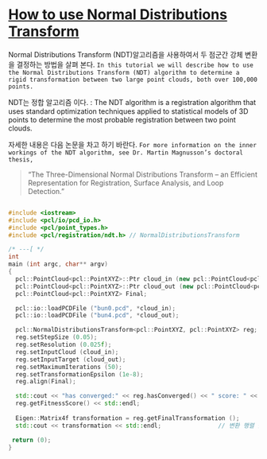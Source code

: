 # [How to use Normal Distributions Transform](http://pointclouds.org/documentation/tutorials/normal_distributions_transform.php#normal-distributions-transform)


Normal Distributions Transform (NDT)알고리즘을 사용하여서 두 점군간 강체 변환을 결정하는 방법을 살펴 본다. `In this tutorial we will describe how to use the Normal Distributions Transform (NDT) algorithm to determine a rigid transformation between two large point clouds, both over 100,000 points. `

NDT는 정합 알고리즘 이다. : The NDT algorithm is a registration algorithm that uses standard optimization techniques applied to statistical models of 3D points to determine the most probable registration between two point clouds. 

자세한 내용은 다음 논문을 차고 하기 바란다. `For more information on the inner workings of the NDT algorithm, see Dr. Martin Magnusson’s doctoral thesis, `

> “The Three-Dimensional Normal Distributions Transform – an Efficient Representation for Registration, Surface Analysis, and Loop Detection.”

```cpp

#include <iostream>
#include <pcl/io/pcd_io.h>
#include <pcl/point_types.h>
#include <pcl/registration/ndt.h> // NormalDistributionsTransform

/* ---[ */
int
main (int argc, char** argv)
{
  pcl::PointCloud<pcl::PointXYZ>::Ptr cloud_in (new pcl::PointCloud<pcl::PointXYZ>);
  pcl::PointCloud<pcl::PointXYZ>::Ptr cloud_out (new pcl::PointCloud<pcl::PointXYZ>);
  pcl::PointCloud<pcl::PointXYZ> Final;   

  pcl::io::loadPCDFile ("bun0.pcd", *cloud_in);
  pcl::io::loadPCDFile ("bun4.pcd", *cloud_out);

  pcl::NormalDistributionsTransform<pcl::PointXYZ, pcl::PointXYZ> reg;
  reg.setStepSize (0.05);
  reg.setResolution (0.025f);
  reg.setInputCloud (cloud_in);
  reg.setInputTarget (cloud_out);
  reg.setMaximumIterations (50);
  reg.setTransformationEpsilon (1e-8);
  reg.align(Final);

  std::cout << "has converged:" << reg.hasConverged() << " score: " <<   // 정확히 정합되면 1(True)
  reg.getFitnessScore() << std::endl;
  
  Eigen::Matrix4f transformation = reg.getFinalTransformation ();
  std::cout << transformation << std::endl;                // 변환 행렬 출력 

 return (0);
}

```
